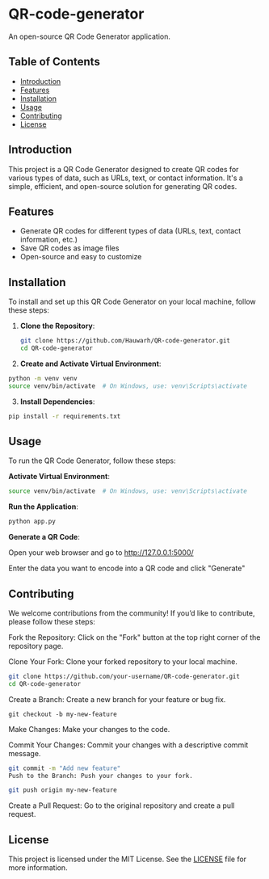 # QR-code-generator

An open-source QR Code Generator application.

## Table of Contents

- [Introduction](#introduction)
- [Features](#features)
- [Installation](#installation)
- [Usage](#usage)
- [Contributing](#contributing)
- [License](#license)

## Introduction

This project is a QR Code Generator designed to create QR codes for various types of data, such as URLs, text, or contact information. It's a simple, efficient, and open-source solution for generating QR codes.

## Features

- Generate QR codes for different types of data (URLs, text, contact information, etc.)
- Save QR codes as image files
- Open-source and easy to customize

## Installation

To install and set up this QR Code Generator on your local machine, follow these steps:

1. **Clone the Repository**:
   ```sh
   git clone https://github.com/Hauwarh/QR-code-generator.git
   cd QR-code-generator
   
2. **Create and Activate Virtual Environment**:
```sh
python -m venv venv
source venv/bin/activate  # On Windows, use: venv\Scripts\activate
```
3. **Install Dependencies**:
 ```sh
pip install -r requirements.txt
```
## Usage
To run the QR Code Generator, follow these steps:


 **Activate Virtual Environment**:
 
```sh
source venv/bin/activate  # On Windows, use: venv\Scripts\activate
```
**Run the Application**:

```sh
python app.py
```
**Generate a QR Code**:

Open your web browser and go to http://127.0.0.1:5000/

Enter the data you want to encode into a QR code and click "Generate"

## Contributing
We welcome contributions from the community! If you’d like to contribute, please follow these steps:

Fork the Repository: Click on the "Fork" button at the top right corner of the repository page.

Clone Your Fork: Clone your forked repository to your local machine.

```sh
git clone https://github.com/your-username/QR-code-generator.git
cd QR-code-generator
```
Create a Branch: Create a new branch for your feature or bug fix.

```
git checkout -b my-new-feature
```
Make Changes: Make your changes to the code.

Commit Your Changes: Commit your changes with a descriptive commit message.

```sh
git commit -m "Add new feature"
Push to the Branch: Push your changes to your fork.
```

```sh
git push origin my-new-feature
```
Create a Pull Request: Go to the original repository and create a pull request.

## License
This project is licensed under the MIT License. See the [LICENSE](https://license/?form=MG0AV3)
 file for more information.



